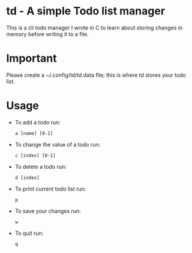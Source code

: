 # td - A simple Todo list manager

This is a cli todo manager I wrote in C to learn about storing changes in memory
before writing it to a file.

# Important

Please create a ~/.config/td/td.data file; this is where td stores your todo list.

# Usage

- To add a todo run:
  ```
  a [name] [0-1]
  ```

- To change the value of a todo run:
  ```
  c [index] [0-1]
  ```

- To delete a todo run:
  ```
  d [index]
  ```

- To print current todo list run:
  ```
  p
  ```
- To save your changes run:
  ```
  w
  ```

- To quit run:
  ```
  q
  ```

